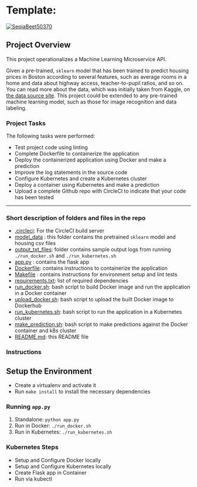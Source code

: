 # Template:
[![SepiaBeet50370](https://circleci.com/gh/SepiaBeet50370/Operationalize-a-Machine-Learning-Microservice-API.svg?style=svg)](https://app.circleci.com/pipelines/github/SepiaBeet50370)

## Project Overview

This project operationalizes a Machine Learning Microservice API. 

Given a pre-trained, `sklearn` model that has been trained to predict housing prices in Boston according to several features, such as average rooms in a home and data about highway access, teacher-to-pupil ratios, and so on. You can read more about the data, which was initially taken from Kaggle, on [the data source site](https://www.kaggle.com/c/boston-housing). This project could be extended to any pre-trained machine learning model, such as those for image recognition and data labeling.

### Project Tasks

The following tasks were performed:
* Test project code using linting
* Complete Dockerfile to containerize the application
* Deploy the containerized application using Docker and make a prediction
* Improve the log statements in the source code
* Configure Kubernetes and create a Kubernetes cluster
* Deploy a container using Kubernetes and make a prediction
* Upload a complete Github repo with CircleCI to indicate that your code has been tested


---
### Short description of folders and files in the repo

* [.circleci](/Operationalize-a-Machine-Learning-Microservice-API/.circleci): For the CircleCI build server
* [model_data](/Operationalize-a-Machine-Learning-Microservice-API/model_data) : this folder contains the pretrained `sklearn` model and housing csv files
* [output_txt_files](/Operationalize-a-Machine-Learning-Microservice-API/output_txt_files): folder contains sample output logs from running `./run_docker.sh` and `./run_kubernetes.sh`
* [app.py](/Operationalize-a-Machine-Learning-Microservice-API/app.py) : contains the flask app
* [Dockerfile](/Operationalize-a-Machine-Learning-Microservice-API/app.py): contains instructions to containerize the application
* [Makefile](/Operationalize-a-Machine-Learning-Microservice-API/Makefile) : contains instructions for environment setup and lint tests
* [requirements.txt](/Operationalize-a-Machine-Learning-Microservice-API/requirements.txt): list of required dependencies
* [run_docker.sh](/Operationalize-a-Machine-Learning-Microservice-API/run_docker.sh): bash script to build Docker image and run the application in a Docker container
* [upload_docker.sh](/Operationalize-a-Machine-Learning-Microservice-API/upload_docker.sh): bash script to upload the built Docker image to Dockerhub
* [run_kubernetes.sh](/Operationalize-a-Machine-Learning-Microservice-API/run_kubernetes.sh): bash script to run the application in a Kubernetes cluster
* [make_prediction.sh](/Operationalize-a-Machine-Learning-Microservice-API/make_prediction.sh): bash script to make predictions against the Docker container and k8s cluster
* [README.md](/Operationalize-a-Machine-Learning-Microservice-API/README.md): this README file

### Instructions
## Setup the Environment

* Create a virtualenv and activate it
* Run `make install` to install the necessary dependencies

### Running `app.py`

1. Standalone:  `python app.py`
2. Run in Docker:  `./run_docker.sh`
3. Run in Kubernetes:  `./run_kubernetes.sh`

### Kubernetes Steps

* Setup and Configure Docker locally
* Setup and Configure Kubernetes locally
* Create Flask app in Container
* Run via kubectl